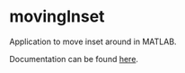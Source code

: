 # movingInset

Application to move inset around in MATLAB.

Documentation can be found [here](https://tulimid1.github.io/movingInset/).
